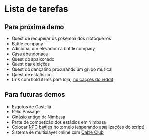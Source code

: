 # Lista de tarefas

## Para próxima demo

* Quest de recuperar os pokemon dos motoqueiros
* Battle company
* Adicionar um elevador na battle company
* Casa abandonada
* Quest do apaixonado
* Quest das eleições
* Quest do dançarino procurando um grupo musical
* Quest de estatístico
* Link com hold items para loja, [indicações do reddit](https://www.reddit.com/r/pokemon/comments/qir4ob/what_are_the_best_nonconsumable_held_items_for/?utm_medium=android_app&utm_source=share)

## Para futuras demos

* Esgotos de Castelia
* Relic Passage
* Ginásio antigo de Nimbasa
* Parte de competição dos estádios em Nimbasa
* Colocar [NPC battles](https://reliccastle.com/resources/321/) no torneio (esperando atualizações do script)
* Sistema de multiplayer online com [Cable Club](https://reliccastle.com/resources/640/)
